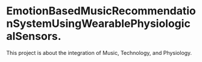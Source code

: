# EmotionBasedMusicRecommendationSystemUsingWearablePhysiologicalSensors.

This project is about the integration of Music, Technology, and Physiology.
